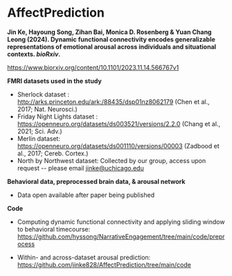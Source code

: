 # AffectPrediction

**Jin Ke, Hayoung Song, Zihan Bai, Monica D. Rosenberg & Yuan Chang Leong (2024). Dynamic functional connectivity encodes generalizable representations of emotional arousal across individuals and situational contexts. _bioRxiv_.**  

https://www.biorxiv.org/content/10.1101/2023.11.14.566767v1
       
         
**FMRI datasets used in the study**          

* Sherlock dataset : http://arks.princeton.edu/ark:/88435/dsp01nz8062179 (Chen et al., 2017; Nat. Neurosci.)  
* Friday Night Lights dataset : https://openneuro.org/datasets/ds003521/versions/2.2.0 (Chang et al., 2021; Sci. Adv.)  
* Merlin dataset: https://openneuro.org/datasets/ds001110/versions/00003 (Zadbood et al., 2017; Cereb. Cortex.)  
* North by Northwest dataset: Collected by our group, access upon request -- please email jinke@uchicago.edu  

**Behavioral data, preprocessed brain data, & arousal network**       

* Data open available after paper being published

**Code**      
* Computing dynamic functional connectivity and applying sliding window to behavioral timecourse: 
https://github.com/hyssong/NarrativeEngagement/tree/main/code/preprocess

* Within- and across-dataset arousal prediction:             
https://github.com/jinke828/AffectPrediction/tree/main/code


